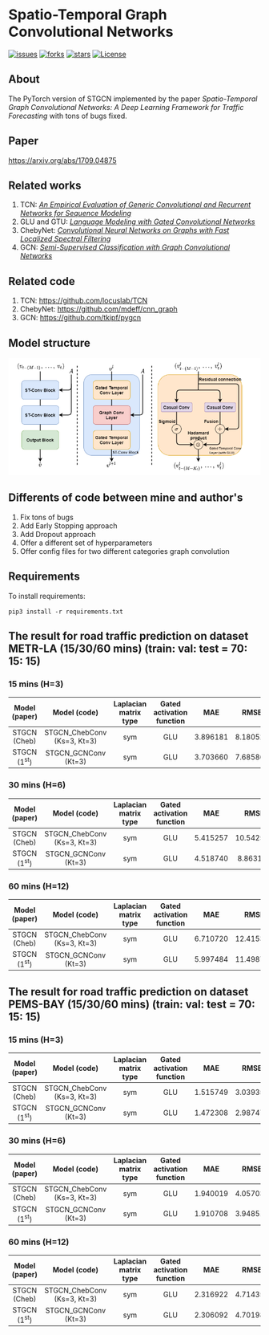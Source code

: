 # Spatio-Temporal Graph Convolutional Networks
[![issues](https://img.shields.io/github/issues/hazdzz/STGCN)](https://github.com/hazdzz/STGCN/issues)
[![forks](https://img.shields.io/github/forks/hazdzz/STGCN)](https://github.com/hazdzz/STGCN/network/members)
[![stars](https://img.shields.io/github/stars/hazdzz/STGCN)](https://github.com/hazdzz/STGCN/stargazers)
[![License](https://img.shields.io/github/license/hazdzz/STGCN)](./LICENSE)

## About
The PyTorch version of STGCN implemented by the paper *Spatio-Temporal Graph Convolutional Networks:
A Deep Learning Framework for Traffic Forecasting* with tons of bugs fixed.

## Paper
https://arxiv.org/abs/1709.04875

## Related works
1. TCN: [*An Empirical Evaluation of Generic Convolutional and Recurrent Networks for Sequence Modeling*](https://arxiv.org/abs/1803.01271)
2. GLU and GTU: [*Language Modeling with Gated Convolutional Networks*](https://arxiv.org/abs/1612.08083)
3. ChebyNet: [*Convolutional Neural Networks on Graphs with Fast Localized Spectral Filtering*](https://arxiv.org/abs/1606.09375)
4. GCN: [*Semi-Supervised Classification with Graph Convolutional Networks*](https://arxiv.org/abs/1609.02907)

## Related code
1. TCN: https://github.com/locuslab/TCN
2. ChebyNet: https://github.com/mdeff/cnn_graph
3. GCN: https://github.com/tkipf/pygcn

## Model structure
<img src="./figure/stgcn_model_structure.png" style="zoom:100%" />

## Differents of code between mine and author's
1. Fix tons of bugs 
2. Add Early Stopping approach
3. Add Dropout approach
4. Offer a different set of hyperparameters
5. Offer config files for two different categories graph convolution

## Requirements
To install requirements:
```console
pip3 install -r requirements.txt
```

## The result for road traffic prediction on dataset METR-LA (15/30/60 mins) (train: val: test = 70: 15: 15)
### 15 mins (H=3)
| Model (paper) | Model (code) | Laplacian matrix type | Gated activation function | MAE | RMSE | WMAPE |
| :----: | :----: | :----: | :----: | :----: | :----: | :----: |
| STGCN (Cheb) | STGCN_ChebConv (Ks=3, Kt=3) | sym | GLU | 3.896181 | 8.180521 | 7.669819% |
| STGCN (1<sup>st</sup>) | STGCN_GCNConv (Kt=3) | sym | GLU | 3.703660 | 7.685864 | 7.290832% |

### 30 mins (H=6)
| Model (paper) | Model (code) | Laplacian matrix type | Gated activation function | MAE | RMSE | WMAPE |
| :----: | :----: | :----: | :----: | :----: | :----: | :----: |
| STGCN (Cheb) | STGCN_ChebConv (Ks=3, Kt=3) | sym | GLU | 5.415257 | 10.542593 | 10.661624% |
| STGCN (1<sup>st</sup>) | STGCN_GCNConv (Kt=3) | sym | GLU | 4.518740 | 8.863177 | 8.896550% |

### 60 mins (H=12)
| Model (paper) | Model (code) | Laplacian matrix type | Gated activation function | MAE | RMSE | WMAPE |
| :----: | :----: | :----: | :----: | :----: | :----: | :----: |
| STGCN (Cheb) | STGCN_ChebConv (Ks=3, Kt=3) | sym | GLU | 6.710720 | 12.415373 | 13.215713% |
| STGCN (1<sup>st</sup>) | STGCN_GCNConv (Kt=3) | sym | GLU | 5.997484 | 11.498759 | 11.811108% |

## The result for road traffic prediction on dataset PEMS-BAY (15/30/60 mins) (train: val: test = 70: 15: 15)
### 15 mins (H=3)
| Model (paper) | Model (code) | Laplacian matrix type | Gated activation function | MAE | RMSE | WMAPE |
| :----: | :----: | :----: | :----: | :----: | :----: | :----: |
| STGCN (Cheb) | STGCN_ChebConv (Ks=3, Kt=3) | sym | GLU | 1.515749 | 3.039355 | 2.439110% |
| STGCN (1<sup>st</sup>) | STGCN_GCNConv (Kt=3) | sym | GLU | 1.472308 | 2.987471 | 2.369206% |

### 30 mins (H=6)
| Model (paper) | Model (code) | Laplacian matrix type | Gated activation function | MAE | RMSE | WMAPE |
| :----: | :----: | :----: | :----: | :----: | :----: | :----: |
| STGCN (Cheb) | STGCN_ChebConv (Ks=3, Kt=3) | sym | GLU | 1.940019 | 4.057035 | 3.121926% |
| STGCN (1<sup>st</sup>) | STGCN_GCNConv (Kt=3) | sym | GLU | 1.910708 | 3.948517 | 3.074757% |

### 60 mins (H=12)
| Model (paper) | Model (code) | Laplacian matrix type | Gated activation function | MAE | RMSE | WMAPE |
| :----: | :----: | :----: | :----: | :----: | :----: | :----: |
| STGCN (Cheb) | STGCN_ChebConv (Ks=3, Kt=3) | sym | GLU | 2.316922 | 4.714354 | 3.728668% |
| STGCN (1<sup>st</sup>) | STGCN_GCNConv (Kt=3) | sym | GLU | 2.306092 | 4.701984 | 3.711238% |
